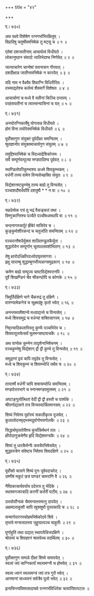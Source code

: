 +++
title = "४२"

+++
  
  
  
प्। ७३०)  
  
अथ वक्ष्ये विशेषेण रत्नगर्भाभिरक्षितुम् ।  
विप्रादिषु चतुर्ष्वेवमभिषेकं तु षट्सु च ॥ १ ॥  
  
एतेषां दशजातीनाम् आचार्यत्वं विधीयते ।  
लोकानुष्ठान संवादो जातिभेदश्च निर्णयेत् ॥ २ ॥  
  
जात्याचारेण चान्येषां पावनासन गौरवात् ।  
दशदीक्षान्न जातीनामभिषेकं न कारयेत् ॥ ३ ॥  
  
यदि नाम न वैक्ष्यैव शिवाग्नि विधिरीरितः ।  
तस्माद्यतेश्च कर्तव्यं शैवमार्गे विशेषतः ॥ ४ ॥  
  
आचार्याणां च मध्ये वै यतीनां किञ्चि दन्तरम् ।  
परहंसयतीनां च तपस्सन्यासिनां च यत् ॥ ५ ॥  
  
प्। ७३१)  
  
अनयोरग्निकार्येषु योगत्वन्न विधीयते ।  
होमं विना तयोरेवमभिषेकं विधीयते ॥ ६ ॥  
  
पूर्वोक्तगुण संयुक्तं पूर्वदीक्षा समन्वितम् ।  
श्रुतज्ञानोप संयुक्तमाचार्यगुण संयुतम् ॥ ७ ॥  
  
तमुद्दिश्याभिषेकं च विदध्याद्देशिकोत्तमः ।  
सर्वे सम्पूर्णवत्पूज्या मण्डपादिश्च पूर्ववत् ॥ ८ ॥  
  
स्थण्डिलोपरिकुम्भाश्च अधमे शिवकुम्भकम् ।  
वर्धनीं तस्य वामेन विन्यसेच्छक्ति संयुतः ॥ ९ ॥  
  
विद्येशानष्टकुम्भेषु तस्य बाह्ये तु विन्यसेत् ।  
पञ्चाशदौषधैर्वापि दशपुष्पै * * न वा ॥ १० ॥  
  
प्। ७३२)  
  
सहदेव्येक पत्रं तु भद्रं वैकङ्कतं तथा ।  
विष्णुक्रान्तिश्च पञ्चैते पञ्चौषधमथापि वा ॥ ११ ॥  
  
चन्दनागरुकर्पूरं ह्रीबेरं मासिरेव च ।  
कुङ्कुमोशीरकन्दं च चतुर्जाति समन्वितम् ॥ १२ ॥  
  
पञ्चरत्नौषधैर्युक्ता शालितण्डुलकैर्युता ।  
शुद्धतोयेन सम्पूर्णान् चूतपल्लवशोभितान् ॥ १३ ॥  
  
तेषु क्षारोदधिक्षीरदध्योदघृतसागराः ।  
इक्षु साराम्बु शुद्धाम्बुगर्भोत्पन्नान्समुद्रकान् ॥ १४ ॥  
  
क्रमेण बाह्ये सम्पूज्य चाष्टविद्येश्वरानपि ।  
पूर्वे शिखण्डिनं चैव श्रीकण्ठोपि च कोणके ॥ १५ ॥  
  
प्। ७३३)  
  
त्रिमूर्तिर्दक्षिणे भागे चैकरुद्रं तु दक्षिणे ।  
वारुण्यामेकनेत्रं च सूक्ष्मदंष्ट्रः कृतो भवेत् ॥ १६ ॥  
  
अनन्तरूपमैशान्ये मध्याद्यन्ते च विन्यसेत् ।  
मध्ये शिवसमुद्रं च वर्धन्यां शक्तिसागरम् ॥ १७ ॥  
  
निवृत्त्यादिकलाभिस्तु कुम्भैः पञ्चभिरेव च ।  
शिववत्पूजयेत्सर्वं मूलमन्त्राष्टवाचकैः ॥ १८ ॥  
  
अथ वाप्येक कुम्भेन तादृशेनाभिषेचनम् ।  
पञ्चकुम्भेषु विद्येशान् द्वौ द्वौ कुम्भे तु विन्यसेत् ॥ १९ ॥  
  
समुद्राणां द्वयं चापि तद्वदेव तु विन्यसेत् ।  
मध्ये च शिवकुम्भं च शिवाम्भोधिं तथैव च ॥ २० ॥  
  
प्। ७३४)  
  
तत्पार्श्वे वर्धनीं चापि शक्त्यम्भोधि समन्वितम् ।  
मण्डपोत्तरभागे च स्नानमण्डपमुत्तमम् ॥ २१ ॥  
  
अष्टाङ्गुलोत्थितां वेदीं द्वौ द्वौ हस्तौ च पार्श्वके ।  
श्रीपर्णाद्यासने तत्र विन्यस्यार्चितमानसम् ॥ २२ ॥  
  
शिष्यं निवेश्य पूर्वास्यं सकलीकृत्य पूजयेत् ।  
कुलालोदनमृद्भस्मदूर्वागोमयगोलकैः ॥ २३ ॥  
  
सिद्धार्थघृततोयैश्च कुर्यान्निर्मथनं ततः ।  
क्षीरोदानुक्रमेणैव हृदि विद्येशमन्त्रकैः ॥ २४ ॥  
  
शिष्यं तु धारकैर्मन्त्रैः कवचैरभिषेचयेत् ।  
शुद्धवस्त्रेण संवेष्ट्य निवेश्य शिवदक्षिणे ॥ २५ ॥  
  
प्। ७३५)  
  
पूर्वोक्ते चासने शिष्यं पुनः पूर्ववदाचरेत् ।  
उष्णीषं मकुटं छत्रं पाण्डरं चामराणि वै ॥ २६ ॥  
  
नैष्ठिकाचार्यवर्याय ददेत्तत्र तु भेदिके ।  
रथाश्वगजपत्रादि करणीं कर्तरीं घटीम् ॥ २७ ॥  
  
उभयोर्योग्यकं चैवमन्यत्तस्मात्तु दापयेत् ।  
अक्षमालाकुशौ चापि स्रुक्स्रुवौ पुस्तकादि च ॥ २८ ॥  
  
सन्मार्गपारगस्सोहमभिषेकोदये शिवे ।  
तृप्तये मन्त्रजालस्य जुहुयात्पञ्च चाहुतीः ॥ २९ ॥  
  
पूर्णाहुतिं तथा दद्यात् स्थापयेन्निजदक्षिणे ।  
श्रोतव्यं च शिवज्ञानं श्रावयेच्च तदर्थितम् ॥ ३० ॥  
  
प्। ७३६)  
  
पूर्वोक्तगुण सम्पन्ने दीक्षां शिष्ये समापयेत् ।  
स्वल्पं जपं चाग्निकार्यं स्वल्पमग्नौ च होमयेत् ॥ ३१ ॥  
  
स्वल्प ध्यानं स्वल्पमन्त्रं जपं तत्र गुरौ भवेत् ।  
आगमानां चाध्ययनं सर्वत्रैव पुलो भवेत् ॥ ३२ ॥  
  
इत्यचिन्त्यविश्वसादाख्ये रत्नगर्भविधिरेक चत्वारिंशत्पटलः ॥  

